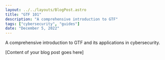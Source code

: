 ```yaml
---
layout: ../../layouts/BlogPost.astro
title: "GTF 101"
description: "A comprehensive introduction to GTF"
tags: ["cybersecurity", "guides"]
date: "December 5, 2022"
---
```


A comprehensive introduction to GTF and its applications in cybersecurity.

[Content of your blog post goes here] 